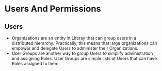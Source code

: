 # Users And Permissions

## Users

* Organizations are an entity in Liferay that can group users in a distributed hierarchy. Practically, this means that large organizations can empower and delegate Users to administer their Organizations.
* User Groups are another way to group Users to simplify administration and assigning Roles. User Groups are simple lists of Users that can have Roles assigned to them.
